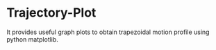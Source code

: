 # Trajectory-Plot
It provides useful graph plots to obtain trapezoidal motion profile using python matplotlib.
